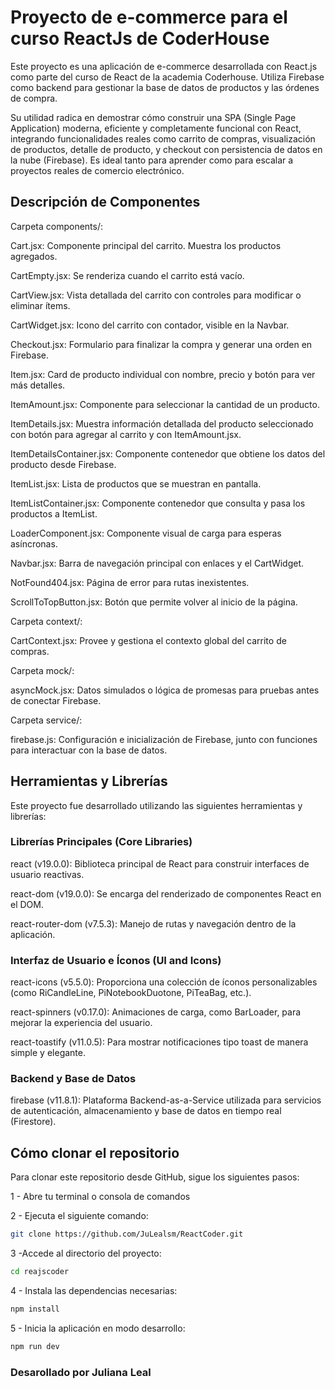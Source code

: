 # Proyecto de e-commerce para el curso ReactJs de CoderHouse

Este proyecto es una aplicación de e-commerce desarrollada con React.js como parte del curso de React de la academia Coderhouse. Utiliza Firebase como backend para gestionar la base de datos de productos y las órdenes de compra.

Su utilidad radica en demostrar cómo construir una SPA (Single Page Application) moderna, eficiente y completamente funcional con React, integrando funcionalidades reales como carrito de compras, visualización de productos, detalle de producto, y checkout con persistencia de datos en la nube (Firebase). Es ideal tanto para aprender como para escalar a proyectos reales de comercio electrónico.

## Descripción de Componentes

Carpeta components/:

Cart.jsx: Componente principal del carrito. Muestra los productos agregados.

CartEmpty.jsx: Se renderiza cuando el carrito está vacío.

CartView.jsx: Vista detallada del carrito con controles para modificar o eliminar ítems.

CartWidget.jsx: Icono del carrito con contador, visible en la Navbar.

Checkout.jsx: Formulario para finalizar la compra y generar una orden en Firebase.

Item.jsx: Card de producto individual con nombre, precio y botón para ver más detalles.

ItemAmount.jsx: Componente para seleccionar la cantidad de un producto.

ItemDetails.jsx: Muestra información detallada del producto seleccionado con botón para agregar al carrito y con ItemAmount.jsx.

ItemDetailsContainer.jsx: Componente contenedor que obtiene los datos del producto desde Firebase.

ItemList.jsx: Lista de productos que se muestran en pantalla.

ItemListContainer.jsx: Componente contenedor que consulta y pasa los productos a ItemList.

LoaderComponent.jsx: Componente visual de carga para esperas asíncronas.

Navbar.jsx: Barra de navegación principal con enlaces y el CartWidget.

NotFound404.jsx: Página de error para rutas inexistentes.

ScrollToTopButton.jsx: Botón que permite volver al inicio de la página.

Carpeta context/:

CartContext.jsx: Provee y gestiona el contexto global del carrito de compras.

Carpeta mock/:

asyncMock.jsx: Datos simulados o lógica de promesas para pruebas antes de conectar Firebase.

Carpeta service/:

firebase.js: Configuración e inicialización de Firebase, junto con funciones para interactuar con la base de datos.


## Herramientas y Librerías

Este proyecto fue desarrollado utilizando las siguientes herramientas y librerías:

### Librerías Principales (Core Libraries)
react (v19.0.0): Biblioteca principal de React para construir interfaces de usuario reactivas.

react-dom (v19.0.0): Se encarga del renderizado de componentes React en el DOM.

react-router-dom (v7.5.3): Manejo de rutas y navegación dentro de la aplicación.

### Interfaz de Usuario e Íconos (UI and Icons)
react-icons (v5.5.0): Proporciona una colección de íconos personalizables (como RiCandleLine, PiNotebookDuotone, PiTeaBag, etc.).

react-spinners (v0.17.0): Animaciones de carga, como BarLoader, para mejorar la experiencia del usuario.

react-toastify (v11.0.5): Para mostrar notificaciones tipo toast de manera simple y elegante.

### Backend y Base de Datos
firebase (v11.8.1): Plataforma Backend-as-a-Service utilizada para servicios de autenticación, almacenamiento y base de datos en tiempo real (Firestore).


## Cómo clonar el repositorio

Para clonar este repositorio desde GitHub, sigue los siguientes pasos:

 1 - Abre tu terminal o consola de comandos

2 - Ejecuta el siguiente comando:

```bash
git clone https://github.com/JuLealsm/ReactCoder.git
```

3 -Accede al directorio del proyecto:
```bash
cd reajscoder
```
4 - Instala las dependencias necesarias:
```bash
npm install
```
5 - Inicia la aplicación en modo desarrollo:

```bash
npm run dev
```


### Desarollado por Juliana Leal